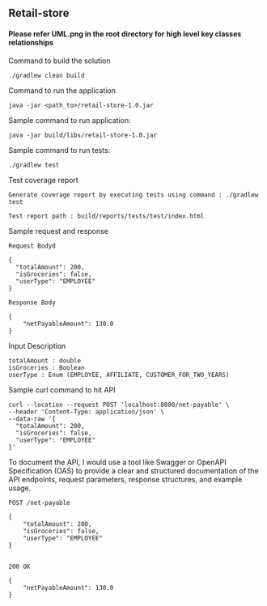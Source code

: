 ## Retail-store

#### Please refer UML.png in the root directory for high level key classes relationships

Command to build the solution
```
./gradlew clean build
```

Command to run the application

```
java -jar <path_to>/retail-store-1.0.jar
```

Sample command to run application:

```
java -jar build/libs/retail-store-1.0.jar
```
Sample command to run tests:

```
./gradlew test
```

Test coverage report
```
Generate coverage report by executing tests using command : ./gradlew test

Test report path : build/reports/tests/test/index.html
```


Sample request and response
```
Request Bodyd

{
  "totalAmount": 200,
  "isGroceries": false,
  "userType": "EMPLOYEE"
}

Response Body

{
    "netPayableAmount": 130.0
}
```

Input Description
```
totalAmount : double
isGroceries : Boolean
userType : Enum (EMPLOYEE, AFFILIATE, CUSTOMER_FOR_TWO_YEARS)
```
Sample curl command to hit API
```
curl --location --request POST 'localhost:8080/net-payable' \
--header 'Content-Type: application/json' \
--data-raw '{
  "totalAmount": 200,
  "isGroceries": false,
  "userType": "EMPLOYEE"
}'
```


To document the API, I would use a tool like Swagger or OpenAPI Specification (OAS) to provide a clear and structured documentation of the API endpoints, request parameters, response structures, and example usage.

```
POST /net-payable

{
    "totalAmount": 200,
    "isGroceries": false,
    "userType": "EMPLOYEE"
}


200 OK

{
    "netPayableAmount": 130.0
}

```
